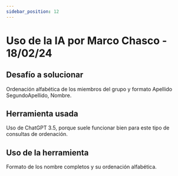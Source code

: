 ```yaml
---
sidebar_position: 12
---
```


# Uso de la IA por Marco Chasco - 18/02/24

## Desafío a solucionar

Ordenación alfabética de los miembros del grupo y formato Apellido SegundoApellido, Nombre.

## Herramienta usada

Uso de ChatGPT 3.5, porque suele funcionar bien para este tipo de consultas de ordenación.

## Uso de la herramienta

Formato de los nombre completos y su ordenación alfabética.